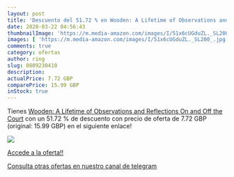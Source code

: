 ```yaml
---
layout: post
title: 'Descuento del 51.72 % en Wooden: A Lifetime of Observations and R'
date: 2020-03-22 04:56:43
thumbnailImage: 'https://m.media-amazon.com/images/I/51x6cUGduZL._SL200_.jpg'
images: [ 'https://m.media-amazon.com/images/I/51x6cUGduZL._SL200_.jpg' ]
comments: true
category: ofertas
author: ring
slug: 0809230410
description:
actualPrice: 7.72 GBP
comparePrice: 15.99 GBP
inStock: true
---
```


Tienes [Wooden: A Lifetime of Observations and Reflections On and Off the Court](https://www.amazon.com/dp/0809230410/?tag=redken08-20) con un 51.72 % de descuento con precio de oferta de 7.72 GBP (original: 15.99 GBP) en el siguiente enlace!

[![](https://m.media-amazon.com/images/I/51x6cUGduZL._SL200_.jpg)](https://www.amazon.com/dp/0809230410/?tag=redken08-20)

[Accede a la oferta!!](https://www.amazon.com/dp/0809230410/?tag=redken08-20)

[Consulta otras ofertas en nuestro canal de telegram](https://t.me/s/ofertas25)
